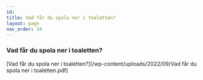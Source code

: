 ```yaml
---
id: 
title: Vad får du spola ner i toaletten?
layout: page
nav_order: 34
---
```


### Vad får du spola ner i toaletten? 

[Vad får du spola ner i toaletten?](/wp-content/uploads/2022/09/Vad får du spola ner i toaletten.pdf)
